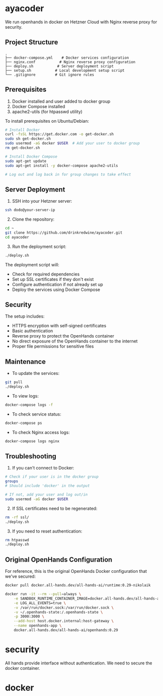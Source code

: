 # ayacoder

We run openhands in docker on Hetzner Cloud with Nginx reverse proxy for security.

## Project Structure

```
.
├── docker-compose.yml    # Docker services configuration
├── nginx.conf           # Nginx reverse proxy configuration
├── deploy.sh           # Server deployment script
├── setup.sh           # Local development setup script
└── .gitignore         # Git ignore rules
```

## Prerequisites

1. Docker installed and user added to docker group
2. Docker Compose installed
3. apache2-utils (for htpasswd utility)

To install prerequisites on Ubuntu/Debian:
```bash
# Install Docker
curl -fsSL https://get.docker.com -o get-docker.sh
sudo sh get-docker.sh
sudo usermod -aG docker $USER  # Add your user to docker group
rm get-docker.sh

# Install Docker Compose
sudo apt-get update
sudo apt-get install -y docker-compose apache2-utils

# Log out and log back in for group changes to take effect
```

## Server Deployment

1. SSH into your Hetzner server:
```bash
ssh dodo@your-server-ip
```

2. Clone the repository:
```bash
cd ~
git clone https://github.com/drinkredwine/ayacoder.git
cd ayacoder
```

3. Run the deployment script:
```bash
./deploy.sh
```

The deployment script will:
- Check for required dependencies
- Set up SSL certificates if they don't exist
- Configure authentication if not already set up
- Deploy the services using Docker Compose

## Security

The setup includes:
- HTTPS encryption with self-signed certificates
- Basic authentication
- Reverse proxy to protect the OpenHands container
- No direct exposure of the OpenHands container to the internet
- Proper file permissions for sensitive files

## Maintenance

- To update the services:
```bash
git pull
./deploy.sh
```

- To view logs:
```bash
docker-compose logs -f
```

- To check service status:
```bash
docker-compose ps
```

- To check Nginx access logs:
```bash
docker-compose logs nginx
```

## Troubleshooting

1. If you can't connect to Docker:
```bash
# Check if your user is in the docker group
groups
# Should include 'docker' in the output

# If not, add your user and log out/in
sudo usermod -aG docker $USER
```

2. If SSL certificates need to be regenerated:
```bash
rm -rf ssl/
./deploy.sh
```

3. If you need to reset authentication:
```bash
rm htpasswd
./deploy.sh
```

## Original OpenHands Configuration

For reference, this is the original OpenHands Docker configuration that we've secured:

```bash
docker pull docker.all-hands.dev/all-hands-ai/runtime:0.29-nikolaik

docker run -it --rm --pull=always \
    -e SANDBOX_RUNTIME_CONTAINER_IMAGE=docker.all-hands.dev/all-hands-ai/runtime:0.29-nikolaik \
    -e LOG_ALL_EVENTS=true \
    -v /var/run/docker.sock:/var/run/docker.sock \
    -v ~/.openhands-state:/.openhands-state \
    -p 3000:3000 \
    --add-host host.docker.internal:host-gateway \
    --name openhands-app \
    docker.all-hands.dev/all-hands-ai/openhands:0.29
```

# security
All hands provide interface without authentication.
We need to secure the docker container.

# docker





